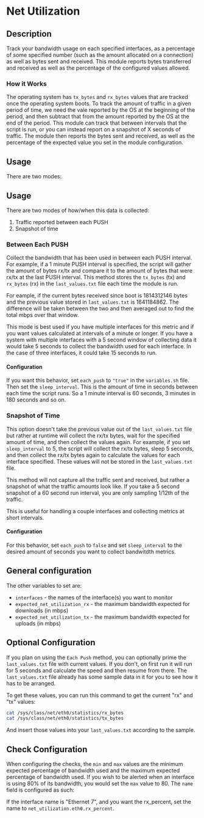 # Net Utilization

## Description

Track your bandwidth usage on each specified interfaces, as a percentage of some
specified number (such as the amount allocated on a connection) as well as bytes
sent and received. This module reports bytes transferred and received as
well as the percentage of the configured values allowed.

### How it Works

The operating system has `tx_bytes` and `rx_bytes` values that are tracked
once the operating system boots. To track the amount of traffic in a given
period of time, we need the vale reported by the OS at the beginning of the
period, and then subtract that from the amount reported by the OS at the end of
the period. This module can track that between intervals that the script is run,
or you can instead report on a snapshot of X seconds of traffic. The module then
reports the bytes sent and received, as well as the percentage of the expected
value you set in the module configuration. 

## Usage

There are two modes:

## Usage

There are two modes of how/when this data is collected:

1. Traffic reported between each PUSH 
2. Snapshot of time

### Between Each PUSH

Collect the bandwidth that has been used in between each PUSH interval.
For example, if a 1 minute PUSH interval is specified, the script will gather
the amount of bytes rx/tx and compare it to the amount of bytes that were rx/tx
at the last PUSH interval. This method stores the `tx_bytes` (tx) and
`rx_bytes` (rx) in the `last_values.txt` file each time the module is run. 

For eample, if the current bytes received since boot is 1814312146 bytes and
the previous value stored in `last_values.txt` is 1641184862.
The difference will be taken between the two and then averaged out to find the
total mbps over that window. 

This mode is best used if you have multiple interfaces for this metric and if
you want values calculated at intervals of a minute or longer. If you have a
system with multiple interfaces with a 5 second window of collecting data it
would take 5 seconds to collect the bandwidth used for each interface. In the
case of three interfaces, it could take 15 seconds to run. 

#### Configuration

If you want this behavior, set `each_push` to `"true"` in the
`variables.sh` file. Then set the `sleep_interval`. This is the amount of time in
seconds between each time the script runs. So a 1 minute interval is 60 seconds, 3
minutes in 180 seconds and so on.

### Snapshot of Time

This option doesn't take the previous value out of the `last_values.txt` file
but rather at runtime will collect the rx/tx bytes, wait for the specified
amount of time, and then collect the values again. For example, if you set
`sleep_interval` to 5, the script will collect the rx/tx bytes, sleep 5 seconds,
and then collect the rx/tx bytes again to calculate the values for each
interface specified. These values will not be stored in the `last_values.txt` file.

This method will not capture all the traffic sent and received, but rather a
snapshot of what the traffic amounts look like. If you take a 5 second snapshot
of a 60 second run interval, you are only sampling 1/12th of the traffic.

This is useful for handling a couple interfaces and collecting metrics at short
intervals.

#### Configuration

For this behavior, set `each_push` to `false` and set `sleep_interval` to the
desired amount of seconds you want to collect bandwitdth metrics.

## General configuration

The other variables to set are:

* `interfaces` - the names of the interface(s) you want to monitor
* `expected_net_utilization_rx` - the maximum bandwidth expected for downloads
  (in mbps)
* `expected_net_utilization_tx` - the maximum bandwidth expected for uploads (in
  mbps)
  
## Optional Configuration
  
If you plan on using the `Each Push` method, you can optionally prime the
`last_values.txt` file with current values. If you don't, on first run it will
run for 5 seconds and calculate the speed and then resume from there. The
`last_values.txt` file already has some sample data in it for you to see how it
has to be arranged.

To get these values, you can run this command to get the current "rx" and "tx" values:

``` sh
cat /sys/class/net/eth0/statistics/rx_bytes
cat /sys/class/net/eth0/statistics/tx_bytes
```

And insert those values into your `last_values.txt` according to the sample.


## Check Configuration

When configuring the checks, the `min` and `max` values are the minimum expected
percentage of bandwidth used and the maximum expected percentage of bandwidth
used. If you wish to be alerted when an interface is using 80% of its bandwidth,
you would set the `max` value to 80. The `name` field is configured as such:

If the interface name is "Ethernet 7", and you want the rx_percent, set the name
to `net_utilization.eth0.rx_percent`.
